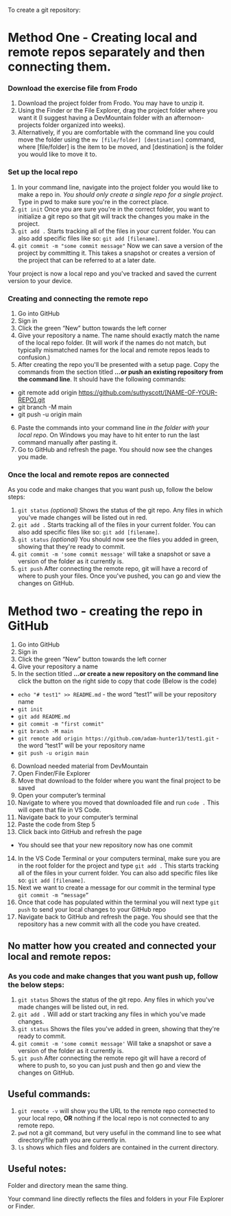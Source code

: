 To create a git repository: 


# Method One - Creating local and remote repos separately and then connecting them. 

### Download the exercise file from Frodo
1. Download the project folder from Frodo. You may have to unzip it. 
2. Using the Finder or the File Explorer, drag the project folder where you want it (I suggest having a DevMountain folder with an afternoon-projects folder organized into weeks).
3. Alternatively, if you are comfortable with the command line you could move the folder using the `mv [file/folder] [destination]` command, where [file/folder] is the item to be moved, and [destination] is the folder you would like to move it to. 
### Set up the local repo
1. In your command line, navigate into the project folder you would like to make a repo in. *You should only create a single repo for a single project*. Type in pwd to make sure you're in the correct place. 
2. `git init` Once you are sure you're in the correct folder, you want to initialize a git repo so that git will track the changes you make in the project. 
3. `git add .` Starts tracking all of the files in your current folder. You can also add specific files like so: `git add [filename]`. 
4. `git commit -m "some commit message"` Now we can save a version of the project by committing it. This takes a snapshot or creates a version of the project that can be referred to at a later date.

Your project is now a local repo and you've tracked and saved the current version to your device. 

### Creating and connecting the remote repo

1.	Go into GitHub
2.	Sign in
3.	Click the green “New” button towards the left corner
4.	Give your repository a name. The name should exactly match the name of the local repo folder. (It will work if the names do not match, but typically mismatched names for the local and remote repos leads to confusion.)
5. After creating the repo you'll be presented with a setup page. Copy the commands from the section titled **…or push an existing repository from the command line**. It should have the following commands: 
 - git remote add origin https://github.com/suthyscott/[NAME-OF-YOUR-REPO].git
 - git branch -M main
 - git push -u origin main
6. Paste the commands into your command line *in the folder with your local repo*. On Windows you may have to hit enter to run the last command manually after pasting it. 
7. Go to GitHub and refresh the page. You should now see the changes you made. 

### Once the local and remote repos are connected
As you code and make changes that you want push up, follow the below steps:
1. `git status` *(optional)* Shows the status of the git repo. Any files in which you've made changes will be listed out in red. 
2. `git add .` Starts tracking all of the files in your current folder. You can also add specific files like so: `git add [filename]`. 
3. `git status` *(optional)* You should now see the files you added in green, showing that they're ready to commit. 
4. `git commit -m 'some commit message'` will take a snapshot or save a version of the folder as it currently is. 
5. `git push` After connecting the remote repo, git will have a record of where to push your files. Once you've pushed, you can go and view the changes on GitHub. 



# Method two - creating the repo in GitHub

1.	Go into GitHub
2.	Sign in
3.	Click the green “New” button towards the left corner
4.	Give your repository a name
5.	In the section titled **…or create a new repository on the command line** click the button on the right side to copy that code (Below is the code)
  -	`echo "# test1" >> README.md` - the word “test1” will be your repository name
  - `git init`
  - `git add README.md`
  - `git commit -m "first commit"`
  - `git branch -M main`
  - `git remote add origin https://github.com/adam-hunter13/test1.git` - the word “test1” will be your repository name
  - `git push -u origin main`
6.	Download needed material from DevMountain
7.	Open Finder/File Explorer
8.	Move that download to the folder where you want the final project to be saved
9.	Open your computer’s terminal
10.	Navigate to where you moved that downloaded file and run `code .` This will open that file in VS Code.
11.	Navigate back to your computer’s terminal
12.	Paste the code from Step 5
13.	Click back into GitHub and refresh the page
 - You should see that your new repository now has one commit
14.	In the VS Code Terminal or your computers terminal, make sure you are in the root folder for the project and type `git add .` This starts tracking all of the files in your current folder. You can also add specific files like so: `git add [filename]`. 
15.	Next we want to create a message for our commit in the terminal type `git commit -m “message”`
16.	Once that code has populated within the terminal you will next type `git push` to send your local changes to your GitHub repo
17.	Navigate back to GitHub and refresh the page. You should see that the repository has a new commit with all the code you have created. 




## No matter how you created and connected your local and remote repos: 

### As you code and make changes that you want push up, follow the below steps:
1. `git status` Shows the status of the git repo. Any files in which you've made changes will be listed out, in red. 
2. `git add .` Will add or start tracking any files in which you've made changes. 
3. `git status` Shows the files you've added in green, showing that they're ready to commit. 
4. `git commit -m 'some commit message'` Will take a snapshot or save a version of the folder as it currently is. 
5. `git push` After connecting the remote repo git will have a record of where to push to, so you can just push and then go and view the changes on GitHub. 


## Useful commands:
1. `git remote -v` will show you the URL to the remote repo connected to your local repo, **OR** nothing if the local repo is not connected to any remote repo. 
3. `pwd` not a git command, but very useful in the command line to see what directory/file path you are currently in. 
4. `ls` shows which files and folders are contained in the current directory. 



## Useful notes:
Folder and directory mean the same thing. 

Your command line directly reflects the files and folders in your File Explorer or Finder. 